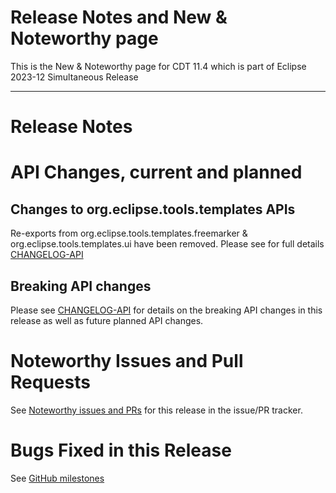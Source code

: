 # Release Notes and New & Noteworthy page

This is the New & Noteworthy page for CDT 11.4 which is part of Eclipse 2023-12 Simultaneous Release

---

# Release Notes


# API Changes, current and planned

## Changes to org.eclipse.tools.templates APIs

Re-exports from org.eclipse.tools.templates.freemarker & org.eclipse.tools.templates.ui have been removed. Please see for full details [CHANGELOG-API](CHANGELOG-API.md)

## Breaking API changes

Please see [CHANGELOG-API](CHANGELOG-API.md) for details on the breaking API changes in this release as well as future planned API changes.

# Noteworthy Issues and Pull Requests

See [Noteworthy issues and PRs](https://github.com/eclipse-cdt/cdt/issues?q=is%3Aclosed+label%3Anoteworthy+milestone%3A11.4.0) for this release in the issue/PR tracker.

# Bugs Fixed in this Release

See [GitHub milestones](https://github.com/eclipse-cdt/cdt/milestone/8?closed=1)
